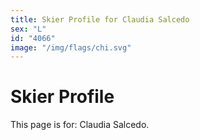 ```yaml
---
title: Skier Profile for Claudia Salcedo
sex: "L"
id: "4066"
image: "/img/flags/chi.svg" 
---
```


# Skier Profile

This page is for: Claudia Salcedo.
    